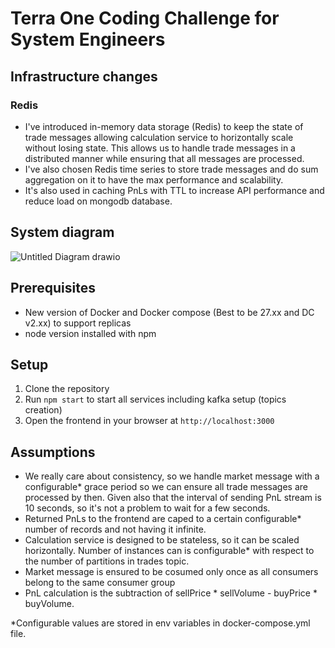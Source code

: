 # Terra One Coding Challenge for System Engineers

## Infrastructure changes

### Redis
- I've introduced in-memory data storage (Redis) to keep the state of trade messages allowing calculation service to horizontally scale without losing state. This allows us to handle trade messages in a distributed manner while ensuring that all messages are processed.
- I've also chosen Redis time series to store trade messages and do sum aggregation on it to have the max performance and scalability.
- It's also used in caching PnLs with TTL to increase API performance and reduce load on mongodb database.

## System diagram

![Untitled Diagram drawio](https://github.com/user-attachments/assets/d642dd6d-b49f-4d8f-ba3e-5d8d284ab3d8)

## Prerequisites
- New version of Docker and Docker compose (Best to be 27.xx and DC v2.xx) to support replicas
- node version installed with npm

## Setup

1. Clone the repository
2. Run `npm start` to start all services including kafka setup (topics creation)
3. Open the frontend in your browser at `http://localhost:3000`

## Assumptions

- We really care about consistency, so we handle market message with a configurable* grace period so we can ensure all trade messages are processed by then. Given also that the interval of sending PnL stream is 10 seconds, so it's not a problem to wait for a few seconds.
- Returned PnLs to the frontend are caped to a certain configurable* number of records and not having it infinite.
- Calculation service is designed to be stateless, so it can be scaled horizontally. Number of instances can is configurable* with respect to the number of partitions in trades topic.
- Market message is ensured to be cosumed only once as all consumers belong to the same consumer group
- PnL calculation is the subtraction of sellPrice * sellVolume - buyPrice * buyVolume.

*Configurable values are stored in env variables in docker-compose.yml file.
